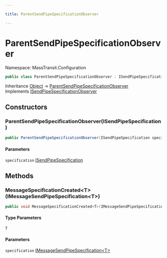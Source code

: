 ```yaml
---

title: ParentSendPipeSpecificationObserver

---
```


# ParentSendPipeSpecificationObserver

Namespace: MassTransit.Configuration

```csharp
public class ParentSendPipeSpecificationObserver : ISendPipeSpecificationObserver
```

Inheritance [Object](https://learn.microsoft.com/en-us/dotnet/api/system.object) → [ParentSendPipeSpecificationObserver](../masstransit-configuration/parentsendpipespecificationobserver)<br/>
Implements [ISendPipeSpecificationObserver](../../masstransit-abstractions/masstransit-configuration/isendpipespecificationobserver)

## Constructors

### **ParentSendPipeSpecificationObserver(ISendPipeSpecification)**

```csharp
public ParentSendPipeSpecificationObserver(ISendPipeSpecification specification)
```

#### Parameters

`specification` [ISendPipeSpecification](../../masstransit-abstractions/masstransit-configuration/isendpipespecification)<br/>

## Methods

### **MessageSpecificationCreated\<T\>(IMessageSendPipeSpecification\<T\>)**

```csharp
public void MessageSpecificationCreated<T>(IMessageSendPipeSpecification<T> specification)
```

#### Type Parameters

`T`<br/>

#### Parameters

`specification` [IMessageSendPipeSpecification\<T\>](../../masstransit-abstractions/masstransit-configuration/imessagesendpipespecification-1)<br/>
